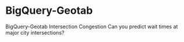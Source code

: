 # BigQuery-Geotab
BigQuery-Geotab Intersection Congestion
Can you predict wait times at major city intersections?
